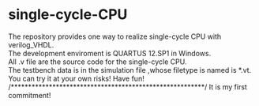 single-cycle-CPU
================
The repository provides one way to realize single-cycle CPU with verilog_VHDL.<br>
The development enviroment is QUARTUS 12.SP1 in Windows.<br>
All .v file are the source code for the single-cycle CPU.<br>
The testbench data is in the simulation file ,whose filetype is named is *.vt.<br>
You can try it at your own risks! Have fun!<br>
/********************************************************/
It is my first commitment!<br>
